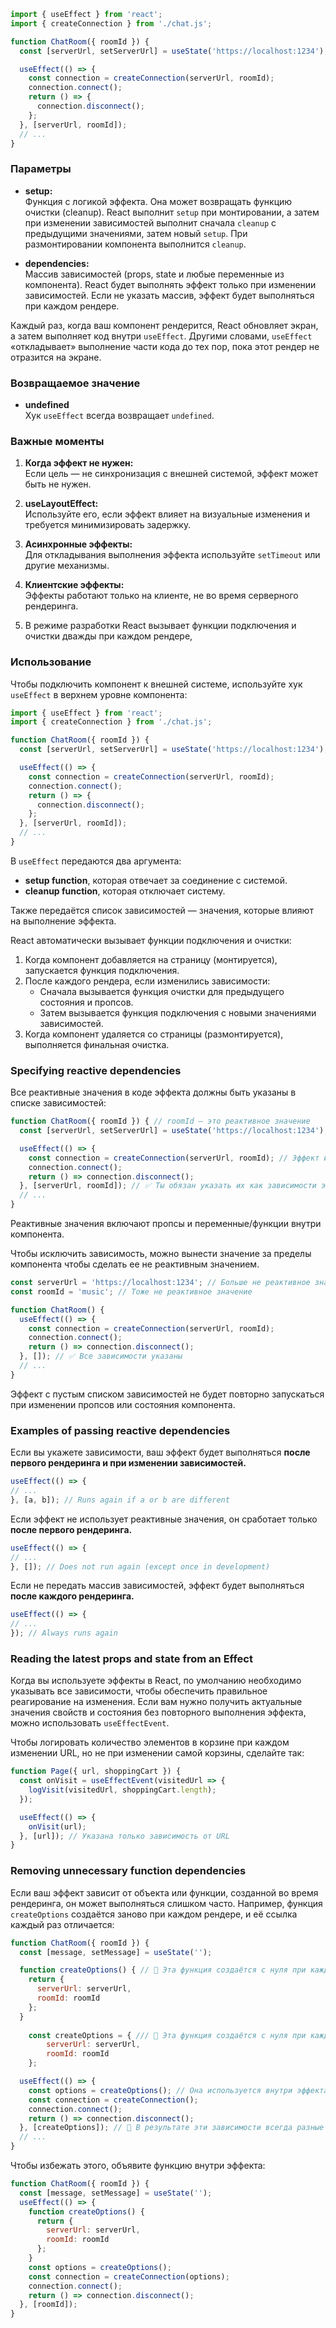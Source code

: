  
```jsx
import { useEffect } from 'react';
import { createConnection } from './chat.js';

function ChatRoom({ roomId }) {
  const [serverUrl, setServerUrl] = useState('https://localhost:1234');

  useEffect(() => {
    const connection = createConnection(serverUrl, roomId);
    connection.connect();
    return () => {
      connection.disconnect();
    };
  }, [serverUrl, roomId]);
  // ...
}
```
### Параметры

- **setup:**  
    Функция с логикой эффекта. Она может возвращать функцию очистки (cleanup). React выполнит `setup` при монтировании, а затем при изменении зависимостей выполнит сначала `cleanup` с предыдущими значениями, затем новый `setup`. При размонтировании компонента выполнится `cleanup`.
    
- **dependencies:**  
    Массив зависимостей (props, state и любые переменные из компонента). React будет выполнять эффект только при изменении зависимостей. Если не указать массив, эффект будет выполняться при каждом рендере.



Каждый раз, когда ваш компонент рендерится, React обновляет экран, а затем выполняет код внутри `useEffect`. Другими словами, `useEffect` «откладывает» выполнение части кода до тех пор, пока этот рендер не отразится на экране.

### Возвращаемое значение

- **undefined**  
    Хук `useEffect` всегда возвращает `undefined`.

### Важные моменты

1. **Когда эффект не нужен:**  
    Если цель — не синхронизация с внешней системой, эффект может быть не нужен.
    
2. **useLayoutEffect:**  
    Используйте его, если эффект влияет на визуальные изменения и требуется минимизировать задержку.
    
3. **Асинхронные эффекты:**  
    Для откладывания выполнения эффекта используйте `setTimeout` или другие механизмы.
    
4. **Клиентские эффекты:**  
    Эффекты работают только на клиенте, не во время серверного рендеринга.

5. В режиме разработки React вызывает функции подключения и очистки дважды при каждом рендере,


### Использование

Чтобы подключить компонент к внешней системе, используйте хук `useEffect` в верхнем уровне компонента:

```jsx
import { useEffect } from 'react';
import { createConnection } from './chat.js';

function ChatRoom({ roomId }) {
  const [serverUrl, setServerUrl] = useState('https://localhost:1234');

  useEffect(() => {
  	const connection = createConnection(serverUrl, roomId);
    connection.connect();
  	return () => {
      connection.disconnect();
  	};
  }, [serverUrl, roomId]);
  // ...
}
```

В `useEffect` передаются два аргумента:
- **setup function**, которая отвечает за соединение с системой.
- **cleanup function**, которая отключает систему.

Также передаётся список зависимостей — значения, которые влияют на выполнение эффекта.

React автоматически вызывает функции подключения и очистки:
1. Когда компонент добавляется на страницу (монтируется), запускается функция подключения.
2. После каждого рендера, если изменились зависимости:
    - Сначала вызывается функция очистки для предыдущего состояния и пропсов.
    - Затем вызывается функция подключения с новыми значениями зависимостей.
3. Когда компонент удаляется со страницы (размонтируется), выполняется финальная очистка.


### Specifying reactive dependencies

Все реактивные значения в коде эффекта должны быть указаны в списке зависимостей:

```jsx
function ChatRoom({ roomId }) { // roomId — это реактивное значение
  const [serverUrl, setServerUrl] = useState('https://localhost:1234'); // тоже реактивное значение

  useEffect(() => {
    const connection = createConnection(serverUrl, roomId); // Эффект использует эти реактивные значения
    connection.connect();
    return () => connection.disconnect();
  }, [serverUrl, roomId]); // ✅ Ты обязан указать их как зависимости эффекта
  // ...
}
```


Реактивные значения включают пропсы и переменные/функции внутри компонента.

Чтобы исключить зависимость, можно вынести значение за пределы компонента чтобы сделать ее не реактивным значением.

```jsx
const serverUrl = 'https://localhost:1234'; // Больше не реактивное значение
const roomId = 'music'; // Тоже не реактивное значение

function ChatRoom() {
  useEffect(() => {
    const connection = createConnection(serverUrl, roomId);
    connection.connect();
    return () => connection.disconnect();
  }, []); // ✅ Все зависимости указаны
  // ...
}
```

Эффект с пустым списком зависимостей не будет повторно запускаться при изменении пропсов или состояния компонента.


###  Examples of passing reactive dependencies

Если вы укажете зависимости, ваш эффект будет выполняться **после первого рендеринга и при изменении зависимостей.**
```jsx
useEffect(() => {  
// ...  
}, [a, b]); // Runs again if a or b are different
```

Если эффект не использует реактивные значения, он сработает только **после первого рендеринга.**
```jsx
useEffect(() => {  
// ...  
}, []); // Does not run again (except once in development)
```

Если не передать массив зависимостей, эффект будет выполняться **после каждого рендеринга.**
```jsx
useEffect(() => {  
// ...  
}); // Always runs again
```




### Reading the latest props and state from an Effect

Когда вы используете эффекты в React, по умолчанию необходимо указывать все зависимости, чтобы обеспечить правильное реагирование на изменения. Если вам нужно получить актуальные значения свойств и состояния без повторного выполнения эффекта, можно использовать `useEffectEvent`.

Чтобы логировать количество элементов в корзине при каждом изменении URL, но не при изменении самой корзины, сделайте так:

```jsx
function Page({ url, shoppingCart }) {
  const onVisit = useEffectEvent(visitedUrl => {
    logVisit(visitedUrl, shoppingCart.length);
  });

  useEffect(() => {
    onVisit(url);
  }, [url]); // Указана только зависимость от URL
}
```



### Removing unnecessary function dependencies

Если ваш эффект зависит от объекта или функции, созданной во время рендеринга, он может выполняться слишком часто. Например, функция `createOptions` создаётся заново при каждом рендере, и её ссылка каждый раз отличается:

```jsx
function ChatRoom({ roomId }) {
  const [message, setMessage] = useState('');

  function createOptions() { // 🚩 Эта функция создаётся с нуля при каждом рендере
    return {
      serverUrl: serverUrl,
      roomId: roomId
    };
  }
  
	const createOptions = { /// 🚩 Эта функция создаётся с нуля при каждом
		serverUrl: serverUrl,  
		roomId: roomId  
	};

  useEffect(() => {
    const options = createOptions(); // Она используется внутри эффекта
    const connection = createConnection();
    connection.connect();
    return () => connection.disconnect();
  }, [createOptions]); // 🚩 В результате эти зависимости всегда разные при рендере
  // ...
}
```

Чтобы избежать этого, объявите функцию внутри эффекта:
```jsx
function ChatRoom({ roomId }) {
  const [message, setMessage] = useState('');
  useEffect(() => {
    function createOptions() {
      return {
        serverUrl: serverUrl,
        roomId: roomId
      };
    }
    const options = createOptions();
    const connection = createConnection(options);
    connection.connect();
    return () => connection.disconnect();
  }, [roomId]);
}
```

